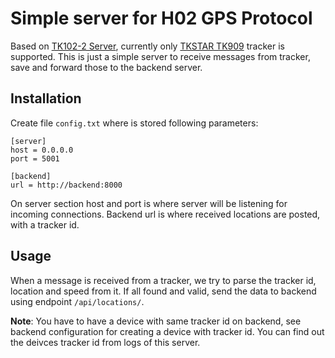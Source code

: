 # Simple server for H02 GPS Protocol

Based on [TK102-2 Server](https://github.com/marck0z/gps_tk102-2), currently only [TKSTAR TK909](https://www.aliexpress.com/popular/tkstar-tk909.html) tracker is supported. This is just a simple server to receive messages from tracker, save and forward those to the backend server.

## Installation
Create file `config.txt` where is stored following parameters:

```
[server]
host = 0.0.0.0
port = 5001

[backend]
url = http://backend:8000
```

On server section host and port is where server will be listening for incoming connections. Backend url is where received locations are posted, with a tracker id.


## Usage
When a message is received from a tracker, we try to parse the tracker id, location and speed from it. If all found and valid, send the data to backend using endpoint `/api/locations/`.

**Note**: You have to have a device with same tracker id on backend, see backend configuration for creating a device with tracker id. You can find out the deivces tracker id from logs of this server.